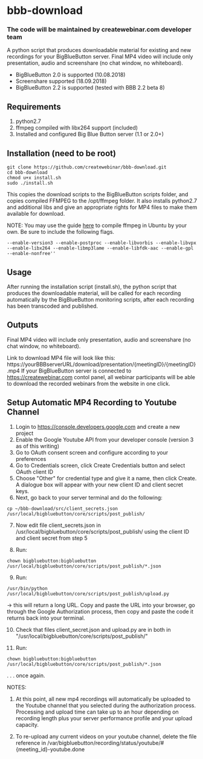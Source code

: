 # bbb-download
### The code will be maintained by createwebinar.com developer team

A python script that produces downloadable material for existing and new recordings for your BigBlueButton server.
Final MP4 video will include only presentation, audio and screenshare (no chat window, no whiteboard).
- BigBlueButton 2.0 is supported (10.08.2018)
- Screenshare supported (18.09.2018)
- BigBlueButton 2.2 is supported (tested with BBB 2.2 beta 8)

## Requirements
1. python2.7
2. ffmpeg compiled with libx264 support (included)
3. Installed and configured Big Blue Button server (1.1 or 2.0+)

## Installation (need to be root)
```
git clone https://github.com/createwebinar/bbb-download.git
cd bbb-download
chmod u+x install.sh
sudo ./install.sh

```


This copies the download scripts to the BigBlueButton scripts folder, and copies compiled FFMPEG to the /opt/ffmpeg folder.
It also installs python2.7 and additional libs and give an appropriate rights for MP4 files to make them available for download.

NOTE: You may use the guide [here](https://trac.ffmpeg.org/wiki/CompilationGuide/Ubuntu) to compile ffmpeg in Ubuntu by your own. Be sure to include the following flags.
```
--enable-version3 --enable-postproc --enable-libvorbis --enable-libvpx --enable-libx264 --enable-libmp3lame --enable-libfdk-aac --enable-gpl --enable-nonfree''
```

## Usage
After running the installation script (install.sh), the python script that produces the downloadable material, will be called for each recording automatically by the BigBlueButton monitoring scripts, after each recording has been transcoded and published.

## Outputs
Final MP4 video will include only presentation, audio and screenshare (no chat window, no whiteboard).

Link to download MP4 file will look like this: https://yourBBBserverURL/download/presentation/{meetingID}/{meetingID}.mp4
If your BigBlueButton server is connected to https://createwebinar.com contol panel, all webinar participants will be able to download the recorded webinars from the website in one click.

## Setup Automatic MP4 Recording to Youtube Channel
1. Login to https://console.developers.google.com and create a new project
2. Enable the Google Youtube API from your developer console (version 3 as of this writing)
3. Go to OAuth consent screen and configure according to your preferences
4. Go to Credentials screen, click Create Credentials button and select OAuth client ID
5. Choose "Other" for credential type and give it a name, then click Create. A dialogue box will appear with your new client ID and client secret keys.
6. Next, go back to your server terminal and do the following:
```
cp ~/bbb-download/src/client_secrets.json /usr/local/bigbluebutton/core/scripts/post_publish/
```

7. Now edit file client_secrets.json in /usr/local/bigbluebutton/core/scripts/post_publish/ using the client ID and client secret from step 5

8. Run:
```
chown bigbluebutton:bigbluebutton /usr/local/bigbluebutton/core/scripts/post_publish/*.json
```
9. Run:
```
/usr/bin/python /usr/local/bigbluebutton/core/scripts/post_publish/upload.py
```
 -> this will return a long URL. Copy and paste the URL into your browser, go through the Google Authorization process, then copy and paste the code it returns back into your terminal.

10. Check that files client_secret.json and upload.py are in both in "/usr/local/bigbluebutton/core/scripts/post_publish/"

11. Run:
```
chown bigbluebutton:bigbluebutton /usr/local/bigbluebutton/core/scripts/post_publish/*.json
```
. . . once again.

NOTES:
1. At this point, all new mp4 recordings will automatically be uploaded to the Youtube channel that you selected during the authorization process. Processing and upload time can take up to an hour depending on recording length plus your server performance profile and your upload capacity.

2. To re-upload any current videos on your youtube channel, delete the file reference in /var/bigbluebutton/recording/status/youtube/#{meeting_id}-youtube.done
